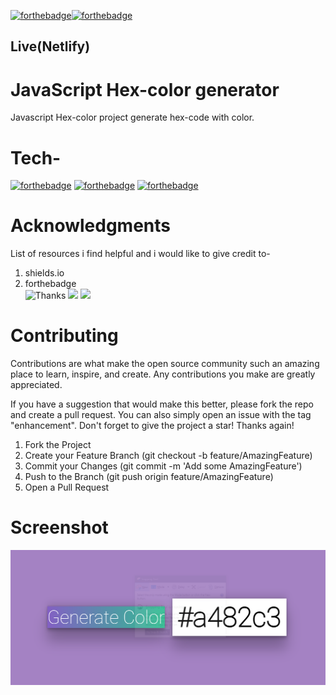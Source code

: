 [![forthebadge](https://forthebadge.com/images/badges/built-with-love.svg)](https://forthebadge.com)[![forthebadge](https://forthebadge.com/images/badges/made-with-javascript.svg)](https://forthebadge.com)

## Live(Netlify)

# JavaScript Hex-color generator
Javascript Hex-color project generate hex-code with color. 

# Tech-
[![forthebadge](https://forthebadge.com/images/badges/uses-html.svg)](https://forthebadge.com)
[![forthebadge](https://forthebadge.com/images/badges/uses-css.svg)](https://forthebadge.com)
[![forthebadge](https://forthebadge.com/images/badges/uses-js.svg)](https://forthebadge.com)

# Acknowledgments
List of resources i find helpful and i would like to give credit to-
1. shields.io       
2. forthebadge   
![Thanks](https://img.shields.io/badge/MENTOR-HITESH%20CHOUDHARY-red)
![](https://img.shields.io/badge/MENTOR-ANURAG%20TIWARI-red)
![](https://img.shields.io/badge/THANKS-Ineuronai-green)

# Contributing
Contributions are what make the open source community such an amazing place to learn, inspire, and create. Any contributions you make are greatly appreciated.

If you have a suggestion that would make this better, please fork the repo and create a pull request. You can also simply open an issue with the tag "enhancement". Don't forget to give the project a star! Thanks again!

1. Fork the Project
2. Create your Feature Branch (git checkout -b feature/AmazingFeature)
3. Commit your Changes (git commit -m 'Add some AmazingFeature')
4. Push to the Branch (git push origin feature/AmazingFeature)
5. Open a Pull Request

# Screenshot
![](./capture02.PNG)
